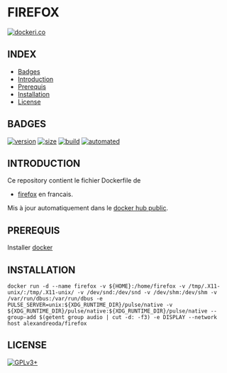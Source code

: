 # FIREFOX

[![dockeri.co](https://dockeri.co/image/alexandreoda/firefox)](https://hub.docker.com/r/alexandreoda/firefox)


## INDEX

- [Badges](#BADGES)
- [Introduction](#INTRODUCTION)
- [Prerequis](#PREREQUIS)
- [Installation](#INSTALLATION)
- [License](#LICENSE)


## BADGES

[![version](https://images.microbadger.com/badges/version/alexandreoda/firefox.svg)](https://microbadger.com/images/alexandreoda/firefox)
[![size](https://images.microbadger.com/badges/image/alexandreoda/firefox.svg)](https://microbadger.com/images/alexandreoda/firefox")
[![build](https://img.shields.io/docker/build/alexandreoda/firefox.svg)](https://hub.docker.com/r/alexandreoda/firefox)
[![automated](https://img.shields.io/docker/automated/alexandreoda/firefox.svg)](https://hub.docker.com/r/alexandreoda/firefox)


## INTRODUCTION

Ce repository contient le fichier Dockerfile de

- [firefox](https://www.mozilla.org/en-US/firefox/new/) en francais.

Mis à jour automatiquement dans le [docker hub public](https://hub.docker.com/r/alexandreoda/firefox).


## PREREQUIS

Installer [docker](https://www.docker.com)


## INSTALLATION

```
docker run -d --name firefox -v ${HOME}:/home/firefox -v /tmp/.X11-unix/:/tmp/.X11-unix/ -v /dev/snd:/dev/snd -v /dev/shm:/dev/shm -v /var/run/dbus:/var/run/dbus -e PULSE_SERVER=unix:${XDG_RUNTIME_DIR}/pulse/native -v ${XDG_RUNTIME_DIR}/pulse/native:${XDG_RUNTIME_DIR}/pulse/native --group-add $(getent group audio | cut -d: -f3) -e DISPLAY --network host alexandreoda/firefox
```


## LICENSE

[![GPLv3+](http://gplv3.fsf.org/gplv3-127x51.png)](https://github.com/oda-alexandre/firefox/blob/master/LICENSE)
